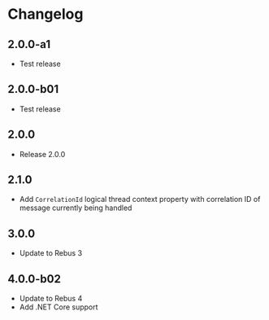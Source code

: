 # Changelog

## 2.0.0-a1

* Test release

## 2.0.0-b01

* Test release

## 2.0.0

* Release 2.0.0

## 2.1.0

* Add `CorrelationId` logical thread context property with correlation ID of message currently being handled

## 3.0.0

* Update to Rebus 3

## 4.0.0-b02

* Update to Rebus 4
* Add .NET Core support
